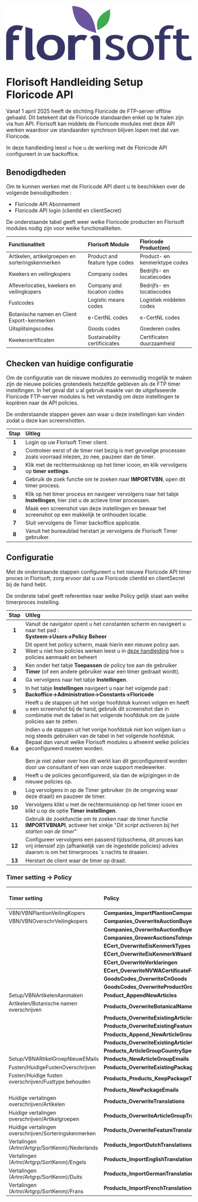 <img src="../../fslogo.png" alt="Florisoft Logo">

# Florisoft Handleiding Setup Floricode API

Vanaf 1 april 2025 heeft de stichting Floricode de FTP-server offline gehaald.
Dit betekent dat de Floricode standaarden enkel op te halen zijn via hun API.
Florisoft kan middels de Floricode modules met deze API werken waardoor uw standaarden synchroon blijven lopen met dat van Floricode.

In deze handleiding leest u hoe u de werking met de Floricode API configureert in uw backoffice.

## Benodigdheden

Om te kunnen werken met de Floricode API dient u te beschikken over de volgende benodigdheden :

- Floricode API Abonnement
- Floricode API login (clientId en clientSecret)

De onderstaande tabel geeft weer welke Floricode producten en Florisoft modules nodig zijn voor welke functionaliteiten. 

|Functionaliteit|Florisoft Module|Floricode Product(en)|
|:--|:--|:--|
|Artikelen, artikelgroepen en sorteringskenmerken|Product and feature type codes|Product- en kenmerktype codes|
|Kwekers en veilingkopers|Company codes|Bedrijfs- en locatiecodes|
|Afleverlocaties, kwekers en veilingkopers|Company and location codes|Bedrijfs- en locatiecodes|
|Fustcodes|Logistic means codes|Logistiek middelen codes|
|Botanische namen en Client Export-kenmerken|e-CertNL codes|e-CertNL codes|
|Uitsplitsingscodes|Goods codes|Goederen codes|
|Kwekercertificaten|Sustainability certificicates|Certificaten duurzaamheid|

## Checken van huidige configuratie

Om de configuratie van de nieuwe modules zo eenvoudig mogelijk te maken zijn de nieuwe policies grotendeels hetzelfde gebleven als de FTP timer instellingen.
In het geval dat u al gebruik maakte van de uitgefaseerde Floricode FTP-server modules is het verstandig om deze instellingen te kopiëren naar de API policies.

De onderstaande stappen geven aan waar u deze instellingen kan vinden zodat u deze kan screenshotten.

|Stap|Uitleg|
|:-:|:--|
|**1**|Login op uw Florisoft Timer client.|
|**2**|Controleer eerst of de timer niet bezig is met gevoelige processen zoals voorraad inlezen, zo nee, pauzeer dan de timer.|
|**3**|Klik met de rechtermuisknop op het timer icoon, en klik vervolgens op **timer settings**.|
|**4**|Gebruik de zoek functie om te zoeken naar **IMPORTVBN**, open dit timer process.|
|**5**|Klik op het timer process en navigeer vervolgens naar het tabje **Instellingen**, hier ziet u de actieve timer processen.|
|**6**|Maak een screenshot van deze instellingen en bewaar het screenshot op een makkelijk te onthouden locatie.|
|**7**|Sluit vervolgens de Timer backoffice applicatie.|
|**8**|Vanuit het bureaublad herstart je vervolgens de Florisoft Timer gebruiker.|

## Configuratie

Met de onderstaande stappen configureert u het nieuwe Floricode API timer proces in Florisoft, zorg ervoor dat u uw Floricode clientId en clientSecret bij de hand hebt.

De onderste tabel geeft referenties naar welke Policy gelijk staat aan welke timerproces instelling.

|Stap|Uitleg|
|:-:|:--|
|**1**|Vanuit de navigator opent u het constanten scherm en navigeert u naar het pad :<br>**Systeem→Users→Policy Beheer**|
|**2**|Dit opent het policy scherm, maak hierin een nieuwe policy aan. Weet u niet hoe policies werken leest u in [deze handleiding](https://github.com/florisoft/User.Manuals/blob/main/BASIS/Policy%20Management/Handleiding%20Policy%20Management%20NL.md) hoe u policies aanmaakt en beheert|
|**3**|Ken onder het tabje **Toepassen** de policy toe aan de gebruiker **Timer** (of een andere gebruiker waar een timer gedraait wordt).|
|**4**|Ga vervolgens naar het tabje **Instellingen**.|
|**5**|In het tabje **Instellingen** navigeert u naar het volgende pad :<br>**Backoffice→Administration→Constants→Floricode**|
|**6**|Heeft u de stappen uit het vorige hoofdstuk kunnen volgen en heeft u een screenshot bij de hand, gebruik dit screenshot dan in combinatie met de tabel in het volgende hoofdstuk om de juiste policies aan te zetten.|
|**6.a**|Indien u de stappen uit het vorige hoofdstuk niet kon volgen kan u nog steeds gebruiken van de tabel in het volgende hoofdstuk. Bepaal dan vanuit welke Florisoft modules u afneemt welke policies geconfigureerd moeten worden.<br><br>Ben je niet zeker over hoe dit werkt kan dit geconfigureerd worden door uw consultant of een van onze support medewerker. |
|**8**|Heeft u de policies geconfigureerd, sla dan de wijzigingen in de nieuwe policies op.|
|**9**|Log vervolgens in op de Timer gebruiker (in de omgeving waar deze draait) en pauzeer de timer.|
|**10**|Vervolgens klikt u met de rechtermuisknop op het timer icoon en klikt u op de optie **Timer instellingen**.|
|**11**|Gebruik de zoekfunctie om te zoeken naar de timer functie **IMPORTVBNAPI**, activeer het vinkje "*Dit script activeren bij het starten van de timer*"|
|**12**|Configureer vervolgens een passend tijdsschema, dit proces kan vrij intensief zijn (afhankelijk van de ingestelde policies) advies daarom is om het timerproces `s nachts te draaien.|
|**13**|Herstart de client waar de timer op draait.|

<!--
Policies die nog benoemd moeten worden aangezien deze geheel nieuw zijn, doe dit in de bovenstaande tabel.
 -->


### Timer setting → Policy

|Timer setting|Policy|Policy Functie omschrijving|
|:--|:--|:--|
|VBN/VBNPlantionVeilingKopers|**Companies_ImportPlantionCompanies**||
|VBN/VBNOverschrVeilingkopers|**Companies_OverwriteAuctionBuyerDescriptions**||
||**Companies_OverwriteAuctionBuyers**||
||**Companies_GrowerAuctionsToImport**||
||**ECert_OverwriteEisKenmerkTypes**||
||**ECert_OverwriteEisKenmerkWaardes**||
||**ECert_OverwriteVerklaringen**||
||**ECert_OverwriteNVWACertificateFeature**||
||**GoodsCodes_OverwriteCnGoods**||
||**GoodsCodes_OverwriteProductGroupToCnGoods**||
|Setup/VBNArtikelenAanmaken|**Product_AppendNewArticles**||
|Artikelen/Botanische namen overschrijven|**Products_OverwriteBotanicalNames**||
||**Products_OverwriteExistingArticles**||
||**Products_OverwriteExistingFeatures**||
||**Products_Append_NewArticleGroups**||
||**Products_OverwriteExistingArticleGroups**||
||**Products_ArticleGroupCountrySpecDefault**|| <!- New!- -->
|Setup/VBNARtikelGroepNieuwEMails|**Products_NewArticleGroupEmails**||<!- New!- -->
|Fusten/HuidigeFustenOverschrijven|**Products_OverwriteExistingPackages**||
|Fusten/Huidige fusten overschrijven/Fusttype behouden|**Products_Products_KeepPackageType**||
||**Products_NewPackageEmails**||<!- New!- -->
|Huidige vertalingen overschrijven/Artikelen|**Products_OverwriteTranslations**||
|Huidige vertalingen overschrijven/Artikelgroepen|**Products_OverwriteArticleGroupTranslations**||
|Huidige vertalingen overschrijven/Sorteringskenmerken|**Products_OverwriteFeatureTranslations**||
|Vertalingen (Artnr/Artgrp/SortKenm)/Nederlands|**Products_ImportDutchTranslations**||
|Vertalingen (Artnr/Artgrp/SortKenm)/Engels|**Products_ImportEnglishTranslations**||
|Vertalingen (Artnr/Artgrp/SortKenm)/Duits|**Products_ImportGermanTranslations**||
|Vertalingen (Artnr/Artgrp/SortKenm)/Frans|**Products_ImportFrenchTranslations**||


